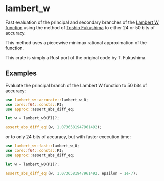 # lambert_w

Fast evaluation of the principal and secondary branches of the [Lambert W function](https://en.wikipedia.org/wiki/Lambert_W_function) using the method of [Toshio Fukushima](https://www.researchgate.net/publication/346309410_Precise_and_fast_computation_of_Lambert_W_function_by_piecewise_minimax_rational_function_approximation_with_variable_transformation) to either 24 or 50 bits of accuracy.

This method uses a piecewise minimax rational approximation of the function.

This crate is simply a Rust port of the original code by T. Fukushima.

## Examples

Evaluate the principal branch of the Lambert W function to 50 bits of accuracy:
```rust
use lambert_w::accurate::lambert_w_0;
use core::f64::consts::PI;
use approx::assert_abs_diff_eq;

let w = lambert_w0(PI)?;

assert_abs_diff_eq!(w, 1.0736581947961492);
```

or to only 24 bits of accuracy, but with faster execution time:
```rust
use lambert_w::fast::lambert_w_0;
use core::f64::consts::PI;
use approx::assert_abs_diff_eq;

let w = lambert_w0(PI)?;

assert_abs_diff_eq!(w, 1.0736581947961492, epsilon = 1e-7);
```